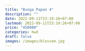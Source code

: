 ```yaml
---
title: "Bunga Papan 4"
description: ""
date: 2022-09-11T23:19:26+07:00
lastmod: 2022-09-11T23:19:26+07:00
price: "450000"
categories: hwd
draft: false
images: /images/blossom.jpg
---
```

